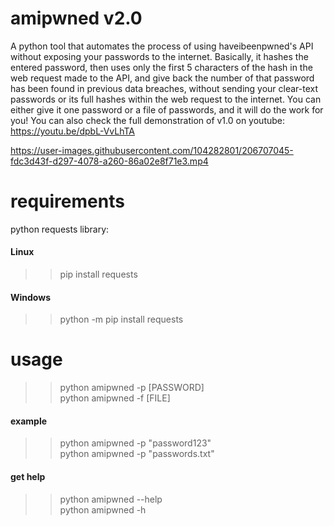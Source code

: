 # amipwned v2.0
A python tool that automates the process of using haveibeenpwned's API without exposing your passwords to the internet. Basically, it hashes the entered password, then uses only the first 5 characters of the hash in the web request made to the API, and give back the number of that password has been found in previous data breaches, without sending your clear-text passwords or its full hashes within the web request to the internet.
You can either give it one password or a file of passwords, and it will do the work for you!
You can also check the full demonstration of v1.0 on youtube: https://youtu.be/dpbL-VvLhTA


https://user-images.githubusercontent.com/104282801/206707045-fdc3d43f-d297-4078-a260-86a02e8f71e3.mp4


# requirements
python requests library:

#### Linux
> > pip install requests 

#### Windows
> > python -m pip install requests

# usage
> > python amipwned -p [PASSWORD] <br />
> > python amipwned -f [FILE]

#### example
> > python amipwned -p "password123" <br />
> > python amipwned -p "passwords.txt"

#### get help
> > python amipwned --help <br />
> > python amipwned -h
